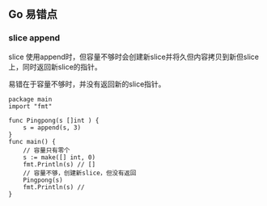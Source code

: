 ## Go 易错点

### slice append
slice 使用append时，但容量不够时会创建新slice并将久但内容拷贝到新但slice上，同时返回新slice的指针。

易错在于容量不够时，并没有返回新的slice指针。

```
package main
import "fmt"

func Pingpong(s []int ) {
    s = append(s, 3)
}
func main() {
    // 容量只有零个
    s := make([] int, 0)
    fmt.Println(s) // []
    // 容量不够，创建新slice，但没有返回
    Pingpong(s)
    fmt.Println(s) // 
}


```